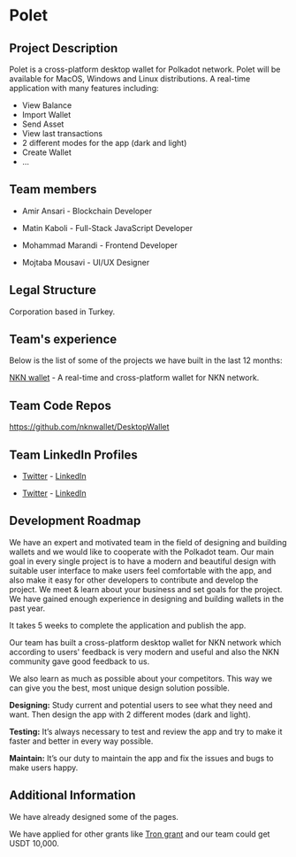# Polet

## Project Description
Polet is a cross-platform desktop wallet for Polkadot network. Polet will be available
for MacOS, Windows and Linux distributions. A real-time application with many features
including:

  - View Balance
  - Import Wallet
  - Send Asset
  - View last transactions
  - 2 different modes for the app (dark and light)
  - Create Wallet
  - ...


## Team members
* Amir Ansari - Blockchain Developer

* Matin Kaboli - Full-Stack JavaScript Developer

* Mohammad Marandi - Frontend Developer

* Mojtaba Mousavi - UI/UX Designer


## Legal Structure
Corporation based in Turkey.


## Team's experience
Below is the list of some of the projects we have built in the last 12 months:

[NKN wallet](https://nknwallet.io) - A real-time and cross-platform wallet for NKN network.


## Team Code Repos
https://github.com/nknwallet/DesktopWallet


## Team LinkedIn Profiles
* [Twitter](https://twitter.com/matin_kaboli) - [LinkedIn](https://www.linkedin.com/in/matin-kaboli-543a4b119)

* [Twitter](https://twitter.com/amir1373ansari) - [LinkedIn](https://www.linkedin.com/in/amir1373ansari/)


## Development Roadmap
We have an expert and motivated team in the field of designing and building wallets
and we would like to cooperate with the Polkadot team. Our main goal in every
single project is to have a modern and beautiful design with suitable user interface to
make users feel comfortable with the app, and also make it easy for other
developers to contribute and develop the project. We meet & learn about your
business and set goals for the project. We have gained enough experience in
designing and building wallets in the past year.

It takes 5 weeks to complete the application and publish the app.

Our team has built a cross-platform desktop wallet for NKN network which according
to users' feedback is very modern and useful and also the NKN community gave
good feedback to us.

We also learn as much as possible about your competitors. This way we can give you
the best, most unique design solution possible.

**Designing:** Study current and potential users to see what they need and want. Then
design the app with 2 different modes (dark and light).

**Testing:** It’s always necessary to test and review the app and try to make it faster
and better in every way possible.

**Maintain:** It’s our duty to maintain the app and fix the issues and bugs to make users
happy.


## Additional Information

We have already designed some of the pages.

We have applied for other grants like [Tron grant](https://tronaccelerator.io/)
and our team could get USDT 10,000.
